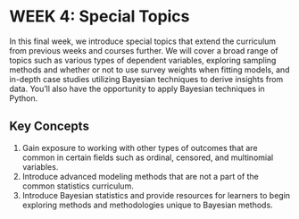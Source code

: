
# WEEK 4: Special Topics

In this final week, we introduce special topics that extend the curriculum from previous weeks and courses further. We will cover a broad range of topics such as various types of dependent variables, exploring sampling methods and whether or not to use survey weights when fitting models, and in-depth case studies utilizing Bayesian techniques to derive insights from data. You’ll also have the opportunity to apply Bayesian techniques in Python.




## Key Concepts
1. Gain exposure to working with other types of outcomes that are common in certain fields such as ordinal, censored, and multinomial variables.
2. Introduce advanced modeling methods that are not a part of the common statistics curriculum.
3. Introduce Bayesian statistics and provide resources for learners to begin exploring methods and methodologies unique to Bayesian methods.
